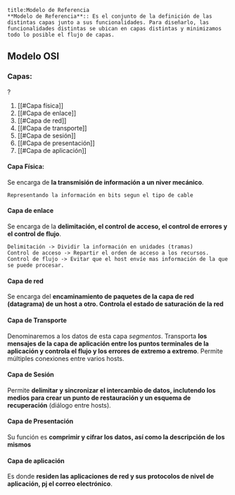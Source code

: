 
```ad-important
title:Modelo de Referencia
**Modelo de Referencia**:: Es el conjunto de la definición de las distintas capas junto a sus funcionalidades. Para diseñarlo, las funcionalidades distintas se ubican en capas distintas y minimizamos todo lo posible el flujo de capas.
```


## Modelo OSI
### Capas:
?
 1. [[#Capa física]]
 2. [[#Capa de enlace]]
 3. [[#Capa de red]]
 4. [[#Capa de transporte]]
 5. [[#Capa de sesión]]
 6. [[#Capa de presentación]]
 7. [[#Capa de aplicación]]

#### Capa Física:
Se encarga de **la transmisión de información a un niver mecánico**.
```ad-example
Representando la información en bits segun el tipo de cable
```
#### Capa de enlace
Se encarga de la **delimitación, el control de acceso, el control de errores y el control de flujo**.
```ad-note
Delimitación -> Dividir la información en unidades (tramas)
Control de acceso -> Repartir el orden de acceso a los recursos.
Control de flujo -> Evitar que el host envíe mas información de la que se puede procesar.
```
#### Capa de red
Se encarga del **encaminamiento de paquetes de la capa de red (datagrama) de un host a otro. Controla el estado de saturación de la red**
#### Capa de Transporte
Denominaremos a los datos de esta capa *segmentos*.
Transporta **los mensajes de la capa de aplicación entre los puntos terminales de la aplicación y controla el flujo y los errores de extremo a extremo**.
Permite múltiples conexiones entre varios hosts.
#### Capa de Sesión
Permite **delimitar y sincronizar el intercambio de datos, inclutendo los medios para crear un punto de restauración y un esquema de recuperación** (diálogo entre hosts).
#### Capa de Presentación
Su función es **comprimir y cifrar los datos, así como la descripción de los mismos**
#### Capa de aplicación
Es donde **residen las aplicaciones de red y sus protocolos de nivel de aplicación, pj el correo electrónico**.